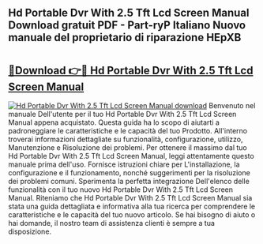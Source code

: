 ## Hd Portable Dvr With 2.5 Tft Lcd Screen Manual Download gratuit PDF - Part-ryP Italiano Nuovo manuale del proprietario di riparazione HEpXB

# <h2><a href="http://dfaibmz.blite.top/?on=Hd+Portable+Dvr+With+2.5+Tft+Lcd+Screen+Manual">🔗Download 👉🔴 Hd Portable Dvr With 2.5 Tft Lcd Screen Manual</a></h2>

[![Hd Portable Dvr With 2.5 Tft Lcd Screen Manual download](https://i.imgur.com/lujVjoI.png)](http://dfaibmz.blite.top/?on=Hd+Portable+Dvr+With+2.5+Tft+Lcd+Screen+Manual)
Benvenuto nel manuale Dell'utente per il tuo Hd Portable Dvr With 2.5 Tft Lcd Screen Manual appena acquistato. Questa guida ha lo scopo di aiutarti a padroneggiare le caratteristiche e le capacità del tuo Prodotto. All'interno troverai informazioni dettagliate su funzionalità, configurazione, utilizzo, Manutenzione e Risoluzione dei problemi. Per ottenere il massimo dal tuo Hd Portable Dvr With 2.5 Tft Lcd Screen Manual, leggi attentamente questo manuale prima dell'uso. Fornisce istruzioni chiare per L'installazione, la configurazione e il funzionamento, nonché suggerimenti per la risoluzione dei problemi comuni. Sperimenta la perfetta integrazione Dell'elenco delle funzionalità con il tuo nuovo Hd Portable Dvr With 2.5 Tft Lcd Screen Manual. Riteniamo che Hd Portable Dvr With 2.5 Tft Lcd Screen Manual sia stata una guida dettagliata e informativa alla tua ricerca per comprendere le caratteristiche e le capacità del tuo nuovo articolo. Se hai bisogno di aiuto o hai domande, il nostro team di assistenza clienti è sempre a tua disposizione.
